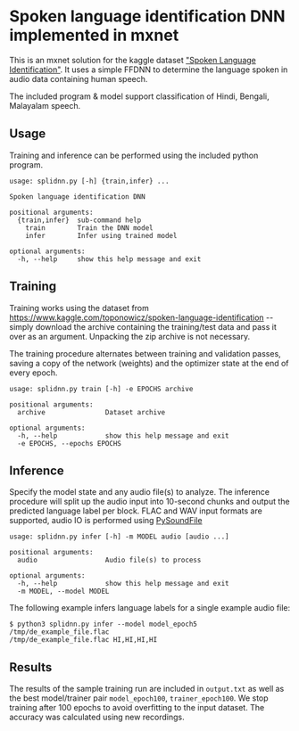 # Spoken language identification DNN implemented in mxnet

This is an mxnet solution for the kaggle dataset ["Spoken Language Identification"](https://www.kaggle.com/toponowicz/spoken-language-identification). It uses a simple FFDNN to determine the language spoken in audio data containing human speech.

The included program & model support classification of Hindi, Bengali, Malayalam speech.

## Usage

Training and inference can be performed using the included python program.

```
usage: splidnn.py [-h] {train,infer} ...

Spoken language identification DNN

positional arguments:
  {train,infer}  sub-command help
    train        Train the DNN model
    infer        Infer using trained model

optional arguments:
  -h, --help     show this help message and exit
```

## Training

Training works using the dataset from https://www.kaggle.com/toponowicz/spoken-language-identification -- simply download the archive containing the training/test data and pass it over as an argument. Unpacking the zip archive is not necessary.

The training procedure alternates between training and validation passes, saving a copy of the network (weights) and the optimizer state at the end of every epoch.

```
usage: splidnn.py train [-h] -e EPOCHS archive

positional arguments:
  archive               Dataset archive

optional arguments:
  -h, --help            show this help message and exit
  -e EPOCHS, --epochs EPOCHS
```

## Inference

Specify the model state and any audio file(s) to analyze. The inference procedure will split up the audio input into 10-second chunks and output the predicted language label per block. FLAC and WAV input formats are supported, audio IO is performed using [PySoundFile](https://pysoundfile.readthedocs.io)

```
usage: splidnn.py infer [-h] -m MODEL audio [audio ...]

positional arguments:
  audio                 Audio file(s) to process

optional arguments:
  -h, --help            show this help message and exit
  -m MODEL, --model MODEL
```

The following example infers language labels for a single example audio file:

```
$ python3 splidnn.py infer --model model_epoch5 /tmp/de_example_file.flac 
/tmp/de_example_file.flac HI,HI,HI,HI
```

## Results

The results of the sample training run are included in `output.txt` as well as the best model/trainer pair `model_epoch100`, `trainer_epoch100`. We stop training after 100 epochs to avoid overfitting to the input dataset. The accuracy was calculated using new recordings.
